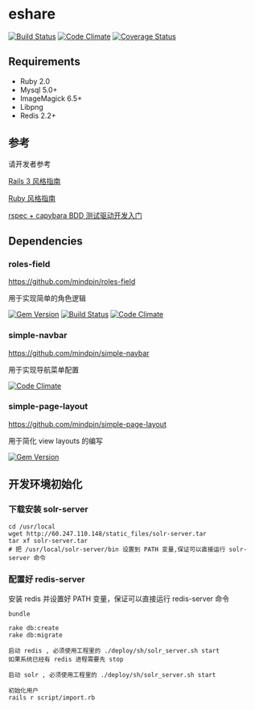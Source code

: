 # eshare

[![Build Status](https://travis-ci.org/mindpin/eshare.png?branch=master)](https://travis-ci.org/mindpin/eshare)
[![Code Climate](https://codeclimate.com/github/mindpin/eshare.png)](https://codeclimate.com/github/mindpin/eshare)
[![Coverage Status](https://coveralls.io/repos/mindpin/eshare/badge.png?branch=master)](https://coveralls.io/r/mindpin/eshare)

## Requirements
* Ruby 2.0
* Mysql 5.0+
* ImageMagick 6.5+
* Libpng
* Redis 2.2+

## 参考

请开发者参考

[Rails 3 风格指南](https://github.com/ruby-china/rails-style-guide/blob/master/README-zhCN.md)

[Ruby 风格指南](https://github.com/ruby-china/ruby-style-guide/blob/master/README-zhCN.md)

[rspec + capybara BDD 测试驱动开发入门](http://ruby-china.org/topics/7770)

## Dependencies
### roles-field
https://github.com/mindpin/roles-field

用于实现简单的角色逻辑

[![Gem Version](https://badge.fury.io/rb/roles-field.png)](http://badge.fury.io/rb/roles-field)
[![Build Status](https://travis-ci.org/mindpin/roles-field.png?branch=master)](https://travis-ci.org/mindpin/roles-field)
[![Code Climate](https://codeclimate.com/github/mindpin/roles-field.png)](https://codeclimate.com/github/mindpin/roles-field)

### simple-navbar

https://github.com/mindpin/simple-navbar

用于实现导航菜单配置

[![Code Climate](https://codeclimate.com/github/mindpin/simple-navbar.png)](https://codeclimate.com/github/mindpin/simple-navbar)

### simple-page-layout

https://github.com/mindpin/simple-page-layout

用于简化 view layouts 的编写

[![Gem Version](https://badge.fury.io/rb/simple-page-layout.png)](http://badge.fury.io/rb/simple-page-layout)


## 开发环境初始化

### 下载安装 solr-server
```
cd /usr/local
wget http://60.247.110.148/static_files/solr-server.tar
tar xf solr-server.tar
# 把 /usr/local/solr-server/bin 设置到 PATH 变量,保证可以直接运行 solr-server 命令
```

### 配置好 redis-server
安装 redis 并设置好 PATH 变量，保证可以直接运行 redis-server 命令

```
bundle

rake db:create
rake db:migrate
```

```
启动 redis , 必须使用工程里的 ./deploy/sh/solr_server.sh start
如果系统已经有 redis 进程需要先 stop

启动 solr , 必须使用工程里的 ./deploy/sh/solr_server.sh start
```

```
初始化用户 
rails r script/import.rb
```


